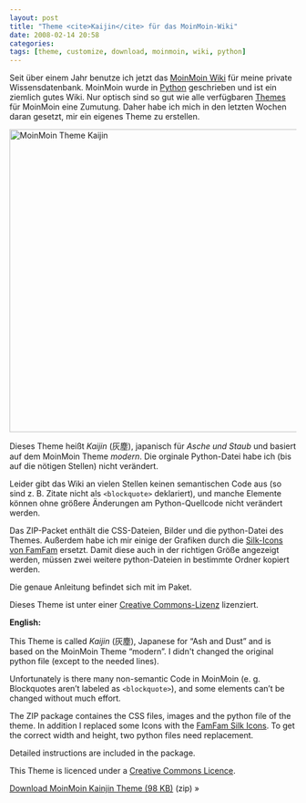 ```yaml
---
layout: post
title: "Theme <cite>Kaijin</cite> für das MoinMoin-Wiki"
date: 2008-02-14 20:58
categories:
tags: [theme, customize, download, moinmoin, wiki, python]
---
```


Seit über einem Jahr benutze ich jetzt das [MoinMoin Wiki](http://moinmo.in/ "MoinMoinWiki - MoinMoin") für meine private Wissensdatenbank. MoinMoin wurde in [Python](http://www.python.org/ "Python Programming Language – Official Website") geschrieben und ist ein ziemlich gutes Wiki. Nur optisch sind so gut wie alle verfügbaren [Themes](http://moinmo.in/ThemeMarket "ThemeMarket – MoinMoin") für MoinMoin eine Zumutung. Daher habe ich mich in den letzten Wochen daran gesetzt, mir ein eigenes Theme zu erstellen.

<!-- more -->

<a href="/files/moinmoin-kaijin-theme.zip"><img src="/img/moinmoin-kaijin.png" width="605" height="531" alt="MoinMoin Theme Kaijin" /></a>

Dieses Theme heißt *Kaijin* (灰塵), japanisch für *Asche und Staub* und basiert auf dem MoinMoin Theme <cite>modern</cite>. Die orginale Python-Datei habe ich (bis auf die nötigen Stellen) nicht verändert.

Leider gibt das Wiki an vielen Stellen keinen semantischen Code aus (so sind z. B. Zitate nicht als `<blockquote>` deklariert), und manche Elemente können ohne größere Änderungen am Python-Quellcode nicht verändert werden.

Das ZIP-Packet enthält die CSS-Dateien, Bilder und die python-Datei des Themes. Außerdem habe ich mir einige der Grafiken durch die [Silk-Icons von FamFam](http://www.famfamfam.com/lab/icons/silk/ "famfamfam.com: Silk Icons") ersetzt. Damit diese auch in der richtigen Größe angezeigt werden, müssen zwei weitere python-Dateien in bestimmte Ordner kopiert werden.

Die genaue Anleitung befindet sich mit im Paket.

Dieses Theme ist unter einer <a rel="license" href="http://creativecommons.org/licenses/by-nc-sa/2.0/de/">Creative Commons-Lizenz</a> lizenziert.

**English:**

This Theme is called *Kaijin* (灰塵), Japanese for “Ash and Dust” and is based on the MoinMoin Theme “modern”. I didn't changed the original python file (except to the needed lines).

Unfortunately is there many non-semantic Code in MoinMoin (e. g. Blockquotes aren’t labeled as `<blockquote>`), and some elements can’t be changed without much effort.

The ZIP package containes the CSS files, images and the python file of the theme. In addition I replaced some Icons with the [FamFam Silk Icons](http://www.famfamfam.com/lab/icons/silk/ "famfamfam.com: Silk Icons"). To get the correct width and height, two python files need replacement.

Detailed instructions are included in the package.

This Theme is licenced under a <a rel="license" href="http://creativecommons.org/licenses/by-nc-sa/2.0/de/deed.en">Creative Commons Licence</a>.

<div class="download">
    <p><a href="/files/moinmoin-kaijin-theme.zip">Download MoinMoin Kainjin Theme (98 KB)</a> (zip) »</p>
</div>
